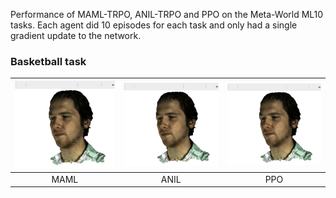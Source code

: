 Performance of MAML-TRPO, ANIL-TRPO and PPO on the Meta-World ML10 tasks. Each agent did 10 episodes for each task and only had a single gradient update to the network. 

### Basketball task


| ![alt text][basketball_anil] | ![alt text][basketball_anil] | ![alt text][basketball_anil] |
|:--:|:--:|:--:| 
| MAML | ANIL | PPO |
[basketball_anil]: https://github.com/Kostis-S-Z/drone-rl/blob/master/drone_agent.gif